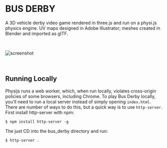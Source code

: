 # BUS DERBY

A 3D vehicle derby video game rendered in three.js and run on a physi.js physics engine. UV maps designed in Adobe Illustrator; meshes created in Blender and imported as glTF. 

<br>

![screenshot](https://dzwonsemrish7.cloudfront.net/items/2m0U072g25250e0I3m19/ezgif.com-video-to-gif.gif)

<br>

## Running Locally

Physijs runs a web worker, which, when run locally, violates cross-origin policies of some browsers, including Chrome. To play Bus Derby locally, you'll need to run a local server instead of simply opening `index.html`. There are number of ways to do this, but a quick way is to use `http-server`. First install http-server with npm:

```
$ npm install http-server -g
```

The just CD into the bus_derby directory and run:

```
$ http-server .
```